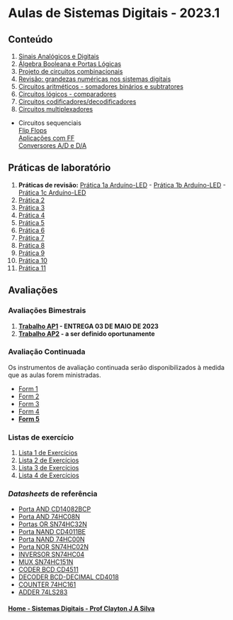 # Aulas de Sistemas Digitais - 2023.1

## Conteúdo
1. [Sinais Analógicos e Digitais](sisdig_aulas/digitaisAnalogicos.md)
2. [Álgebra Booleana e Portas Lógicas](sisdig_aulas/algebraPortasLogicas.md)  
3. [Projeto de circuitos combinacionais](sisdig_aulas/circuitosCombinacionais.md)
4. [Revisão: grandezas numéricas nos sistemas digitais](https://github.com/claytonjasilva/claytonjasilva.github.io/blob/main/arq_aulas/dimensoesUnidadesAritmeticaComputacional1.md)
5. [Circuitos aritméticos - somadores binários e subtratores](sisdig_aulas/circuitosSomadores.md)
6. [Circuitos lógicos - comparadores](sisdig_aulas/circuitosComparadores.md)
7. [Circuitos codificadores/decodificadores](sisdig_aulas/circuitosDecodificadores.md)
8. [Circuitos multiplexadores](sisdig_aulas/circuitosMultiplexadores.md)
* Circuitos sequenciais  
    [Flip Flops](sisdig_aulas/sisdig_7.pdf)  
    [Aplicações com FF](sisdig_aulas/sisdig_8.pdf)  
    [Conversores A/D e D/A](sisdig_aulas/sisdig_9.pdf)  

## Práticas de laboratório
1. **Práticas de revisão:** [Prática 1a Arduíno-LED](https://github.com/claytonjasilva/claytonjasilva.github.io/blob/main/arq_aulas/pratica_ligaLED.md) -
[Prática 1b Arduíno-LED](https://github.com/claytonjasilva/claytonjasilva.github.io/blob/main/arq_aulas/pratica_saidaArduino.md) -
[Prática 1c Arduíno-LED](https://github.com/claytonjasilva/claytonjasilva.github.io/blob/main/arq_aulas/pratica_entradaArduino.md) 
2. [Prática 2](sisdig_aulas/sisdig_pratica2.md)
3. [Prática 3](sisdig_aulas/sisdig_pratica3.md)
4. [Prática 4](sisdig_aulas/sisdig_pratica4.md)
5. [Prática 5](sisdig_aulas/sisdig_pratica5.md)
6. [Prática 6](sisdig_aulas/sisdig_pratica6.md)
7. [Prática 7](sisdig_aulas/sisdig_pratica7.md)
8. [Prática 8](sisdig_aulas/sisdig_pratica8.md)
9. [Prática 9](sisdig_aulas/sisdig_pratica9.md)
10. [Prática 10](sisdig_aulas/sisdig_pratica10.md)
11. [Prática 11](sisdig_aulas/sisdig_pratica11.md)

## Avaliações
### Avaliações Bimestrais
1. **[Trabalho AP1](/sisdig_aulas/images_sisdig/Trabalho_SistemasDigitais_AP1.pdf) - ENTREGA 03 DE MAIO DE 2023**   
2. **[Trabalho AP2]() - a ser definido oportunamente**    

### Avaliação Continuada
Os instrumentos de avaliação continuada serão disponibilizados à medida que as aulas forem ministradas.  
- [Form 1](/sisdig_aulas/images_sisdig/SistemasDigitaisForm1.pdf)
- [Form 2](/sisdig_aulas/images_sisdig/SistemasDigitaisForm2.pdf)
- [Form 3](/sisdig_aulas/images_sisdig/SisDig_Form3.pdf)  
- [Form 4](https://forms.gle/GBH7K1XD1QpkS3fD6)
- **[Form 5](https://forms.gle/TKiMdY2eQyDiL8s69)**

### Listas de exercício
1. [Lista 1 de Exercícios](sisdig_aulas/sisdig_exercicios1_aulas.md)
2. [Lista 2 de Exercícios](sisdig_aulas/sisdig_exercicios2_aulas.md)
3. [Lista 3 de Exercícios](sisdig_aulas/sisdig_exercicios3_aulas.md)
4. [Lista 4 de Exercícios](sisdig_aulas/sisdig_exercicios4_aulas.md)

### *Datasheets* de referência  
+ [Porta AND CD14082BCP](sisdig_aulas/CD14082BCP_Motorola.pdf)  
+ [Porta AND 74HC08N](sisdig_aulas/74HC08N_Philips.pdf)
+ [Portas OR SN74HC32N](sisdig_aulas/SN74HC32N_Texas.pdf)  
+ [Porta NAND CD4011BE](sisdig_aulas/CD4011BE_Texas.pdf)  
+ [Porta NAND 74HC00N](sisdig_aulas/74HC00N_Philips.pdf)
+ [Porta NOR SN74HC02N](sisdig_aulas/SN74HC02N_Texas.pdf)
+ [INVERSOR SN74HC04](sisdig_aulas/SN74HC04_Philips.pdf)  
+ [MUX SN74HC151N](sisdig_aulas/SN74HC151N_Texas.pdf)  
+ [CODER BCD CD4511](sisdig_aulas/CD4511_Texas.pdf)  
+ [DECODER BCD-DECIMAL CD4018](sisdig_aulas/CD4028_Texas.pdf)  
+ [COUNTER 74HC161](sisdig_aulas/74HC161_Philips.pdf)  
+ [ADDER 74LS283](sisdig_aulas/74LS283_National.pdf)

#### [Home - Sistemas Digitais - Prof Clayton J A Silva](/sisdig.md)
